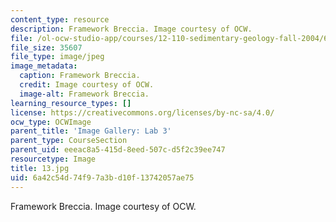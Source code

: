 ```yaml
---
content_type: resource
description: Framework Breccia. Image courtesy of OCW.
file: /ol-ocw-studio-app/courses/12-110-sedimentary-geology-fall-2004/6a42c54d74f97a3bd10f13742057ae75_13.jpg
file_size: 35607
file_type: image/jpeg
image_metadata:
  caption: Framework Breccia.
  credit: Image courtesy of OCW.
  image-alt: Framework Breccia.
learning_resource_types: []
license: https://creativecommons.org/licenses/by-nc-sa/4.0/
ocw_type: OCWImage
parent_title: 'Image Gallery: Lab 3'
parent_type: CourseSection
parent_uid: eeeac8a5-415d-8eed-507c-d5f2c39ee747
resourcetype: Image
title: 13.jpg
uid: 6a42c54d-74f9-7a3b-d10f-13742057ae75
---
```

Framework Breccia. Image courtesy of OCW.